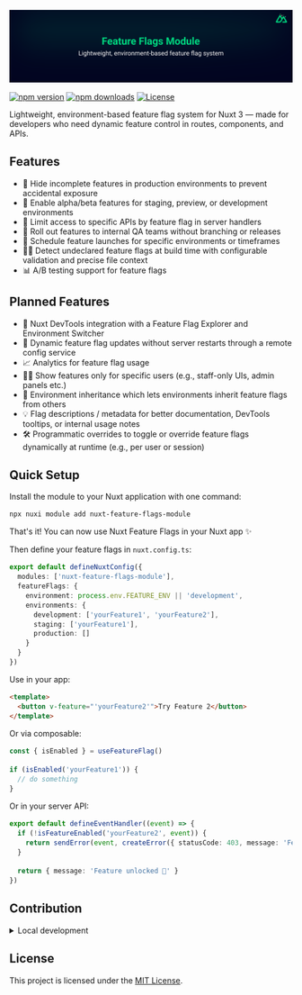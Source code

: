 [![Nuxt banner](./.github/media/banner.svg)](https://github.com/nicokempe/nuxt-feature-flags-module)

[![npm version][npm-version-src]][npm-version-href]
[![npm downloads][npm-downloads-src]][npm-downloads-href]
[![License][license-src]][license-href]

Lightweight, environment-based feature flag system for Nuxt 3 — made for developers who need dynamic feature control in routes, components, and APIs.

## Features

- 🚫 Hide incomplete features in production environments to prevent accidental exposure
- 🧪 Enable alpha/beta features for staging, preview, or development environments
- 🔐 Limit access to specific APIs by feature flag in server handlers
- 🎯 Roll out features to internal QA teams without branching or releases
- 📆 Schedule feature launches for specific environments or timeframes
- 🕵️‍♀️ Detect undeclared feature flags at build time with configurable validation and precise file context
- 📊 A/B testing support for feature flags

## Planned Features

- 🧩 Nuxt DevTools integration with a Feature Flag Explorer and Environment Switcher
- 🔄 Dynamic feature flag updates without server restarts through a remote config service
- 📈 Analytics for feature flag usage
- 🧍‍♂️ Show features only for specific users (e.g., staff-only UIs, admin panels etc.)
- 🧬 Environment inheritance which lets environments inherit feature flags from others
- 💡 Flag descriptions / metadata for better documentation, DevTools tooltips, or internal usage notes
- 🛠 Programmatic overrides to toggle or override feature flags dynamically at runtime (e.g., per user or session)

## Quick Setup

Install the module to your Nuxt application with one command:

```bash
npx nuxi module add nuxt-feature-flags-module
```

That's it! You can now use Nuxt Feature Flags in your Nuxt app ✨

Then define your feature flags in `nuxt.config.ts`:

```ts
export default defineNuxtConfig({
  modules: ['nuxt-feature-flags-module'],
  featureFlags: {
    environment: process.env.FEATURE_ENV || 'development',
    environments: {
      development: ['yourFeature1', 'yourFeature2'],
      staging: ['yourFeature1'],
      production: []
    }
  }
})
```

Use in your app:

```html
<template>
  <button v-feature="'yourFeature2'">Try Feature 2</button>
</template>
```

Or via composable:
```ts
const { isEnabled } = useFeatureFlag()

if (isEnabled('yourFeature1')) {
  // do something
}
```

Or in your server API:
```ts
export default defineEventHandler((event) => {
  if (!isFeatureEnabled('yourFeature2', event)) {
    return sendError(event, createError({ statusCode: 403, message: 'Feature 2 is disabled' }))
  }

  return { message: 'Feature unlocked 🎉' }
})
```

## Contribution

<details>
  <summary>Local development</summary>
  
  ```bash
  # Install dependencies
  pnpm install
  
  # Generate type stubs
  pnpm run dev:prepare
  
  # Develop with the playground
  pnpm run dev
  
  # Build the playground
  pnpm run dev:build
  
  # Run ESLint
  pnpm run lint
  
  # Run Vitest
  pnpm run test
  pnpm run test:watch
  
  # Release new version
  pnpm run release
  ```

</details>


## License
This project is licensed under the [MIT License](https://github.com/nicokempe/nuxt-feature-flags-module/blob/main/LICENSE).

<!-- Badges -->
[npm-version-src]: https://img.shields.io/npm/v/nuxt-feature-flags-module/latest.svg?style=flat&colorA=020420&colorB=00DC82
[npm-version-href]: https://npmjs.com/package/nuxt-feature-flags-module

[npm-downloads-src]: https://img.shields.io/npm/dm/nuxt-feature-flags-module.svg?style=flat&colorA=020420&colorB=00DC82
[npm-downloads-href]: https://npm.chart.dev/nuxt-feature-flags-module

[license-src]: https://img.shields.io/npm/l/nuxt-feature-flags-module.svg?style=flat&colorA=020420&colorB=00DC82
[license-href]: https://npmjs.com/package/nuxt-feature-flags-module
